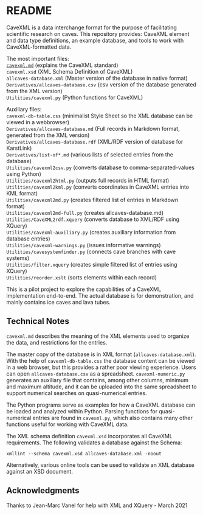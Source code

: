README
======

CaveXML is a data interchange format for the purpose of facilitating scientific research on caves. This repository provides: CaveXML element and data type definitions, an example database, and tools to work with CaveXML-formatted data.  


The most important files:  
   [`cavexml.md`](./cavexml.md)	  (explains the CaveXML standard)  
   `cavexml.xsd`		  (XML Schema Definition of CaveXML)  
   `allcaves-database.xml`  (Master version of the database in native format)  
   `Derivatives/allcaves-database.csv`  (csv version of the database generated from the XML version)  
   `Utilities/cavexml.py`	  (Python functions for CaveXML)  

Auxiliary files:  
   `cavexml-db-table.css`	  (minimalist Style Sheet so the XML database can be viewed in a webbrowser)  
   `Derivatives/allcaves-database.md` (Full records in Markdown format, generated from the XML version)  
   `Derivatives/allcaves-database.rdf` (XML/RDF version of database for KarstLink)  
   `Derivatives/list-of*.md`	  (various lists of selected entries from the database)  
   `Utilities/cavexml2csv.py`     (converts database to comma-separated-values using Python)  
   `Utilities/cavexml2html.py`    (outputs full records in HTML format)  
   `Utilities/cavexml2kml.py`	  (converts coordinates in CaveXML entries into KML format)  
   `Utilities/cavexml2md.py`      (creates filtered list of entries in Markdown format)  
   `Utilities/cavexml2md-full.py` (creates allcaves-database.md)  
   `Utilities/CaveXML2rdf.xquery` (converts database to XML/RDF using XQuery)  
   `Utilities/cavexml-auxiliary.py` (creates auxiliary information from database entries)  
   `Utilities/cavexml-warnings.py`   (issues informative warnings)   
   `Utilities/cavesystemfinder.py`   (connects cave branches with cave systems)  
   `Utilities/filter.xquery`      (creates simple filtered list of entries using XQuery)  
   `Utilities/reorder.xslt`    	  (sorts elements within each record)  

This is a pilot project to explore the capabilities of a CaveXML implementation end-to-end. The actual database is for demonstration, and mainly contains ice caves and lava tubes.


## Technical Notes

`cavexml.md` describes the meaning of the XML elements used to organize the data, and restrictions for the entries.

The master copy of the database is in XML format (`allcaves-database.xml`). With the help of `cavexml-db-table.css` the database content can be viewed in a web browser, but this provides a rather poor viewing experience.
Users can open `allcaves-database.csv` as a spreadsheet. `cavexml-numeric.py` generates an auxiliary file that contains, among other columns, minimum and maximum altitude, and it can be uploaded into the same spreadsheet to support numerical searches on quasi-numerical entries.  

The Python programs serve as examples for how a CaveXML database can be loaded and analyzed within Python. Parsing functions for quasi-numerical entries are found in `cavexml.py`, which also contains many other functions useful for working with CaveXML data.

The XML schema definition `cavexml.xsd` incorporates all CaveXML requirements. The following validates a database against the Schema:  

    xmllint --schema cavexml.xsd allcaves-database.xml -noout  

Alternatively, various online tools can be used to validate an XML database against an XSD document.  


## Acknowledgments

Thanks to Jean-Marc Vanel for help with XML and XQuery - March 2021


